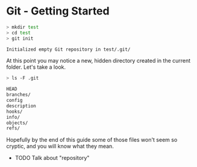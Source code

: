 Git - Getting Started
=====================

```sh
> mkdir test
> cd test
> git init

Initialized empty Git repository in test/.git/
```

At this point you may notice a new, hidden directory created
in the current folder. Let's take a look.

```sh
> ls -F .git

HEAD
branches/
config
description
hooks/
info/
objects/
refs/
```

Hopefully by the end of this guide some of those files
won't seem so cryptic, and you will know what they mean.


- TODO Talk about "repository"
